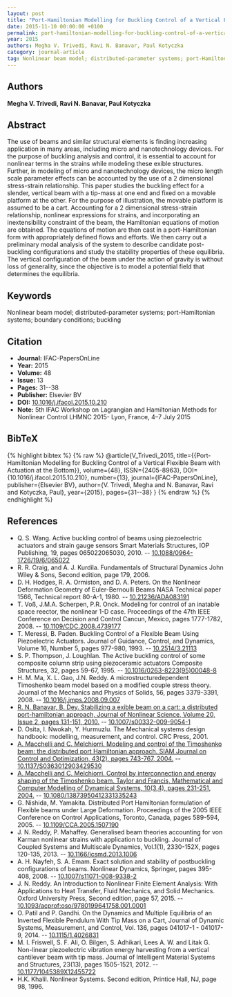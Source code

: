 ```yaml
---
layout: post
title: "Port-Hamiltonian Modelling for Buckling Control of a Vertical Flexible Beam with Actuation at the Bottom"
date: 2015-11-10 00:00:00 +0100
permalink: port-hamiltonian-modelling-for-buckling-control-of-a-vertical-flexible-beam-with-actuation-at-the-bottom
year: 2015
authors: Megha V. Trivedi, Ravi N. Banavar, Paul Kotyczka
category: journal-article
tag: Nonlinear beam model; distributed-parameter systems; port-Hamiltonian systems; boundary conditions; buckling
---
```

 
## Authors
**Megha V. Trivedi, Ravi N. Banavar, Paul Kotyczka**
 
## Abstract
The use of beams and similar structural elements is finding increasing application in many areas, including micro and nanotechnology devices. For the purpose of buckling analysis and control, it is essential to account for nonlinear terms in the strains while modeling these exible structures. Further, in modeling of micro and nanotechnology devices, the micro length scale parameter effects can be accounted by the use of a 2 dimensional stress-strain relationship. This paper studies the buckling effect for a slender, vertical beam with a tip-mass at one end and fixed on a movable platform at the other. For the purpose of illustration, the movable platform is assumed to be a cart. Accounting for a 2 dimensional stress-strain relationship, nonlinear expressions for strains, and incorporating an inextensibility constraint of the beam, the Hamiltonian equations of motion are obtained. The equations of motion are then cast in a port-Hamiltonian form with appropriately defined flows and efforts. We then carry out a preliminary modal analysis of the system to describe candidate post-buckling configurations and study the stability properties of these equilibria. The vertical configuration of the beam under the action of gravity is without loss of generality, since the objective is to model a potential field that determines the equilibria.
 
## Keywords
Nonlinear beam model; distributed-parameter systems; port-Hamiltonian systems; boundary conditions; buckling
 
## Citation
- **Journal:** IFAC-PapersOnLine
- **Year:** 2015
- **Volume:** 48
- **Issue:** 13
- **Pages:** 31--38
- **Publisher:** Elsevier BV
- **DOI:** [10.1016/j.ifacol.2015.10.210](https://doi.org/10.1016/j.ifacol.2015.10.210)
- **Note:** 5th IFAC Workshop on Lagrangian and Hamiltonian Methods for Nonlinear Control LHMNC 2015- Lyon, France, 4–7 July 2015
 
## BibTeX
{% highlight bibtex %}
{% raw %}
@article{V_Trivedi_2015,
  title={{Port-Hamiltonian Modelling for Buckling Control of a Vertical Flexible Beam with Actuation at the Bottom}},
  volume={48},
  ISSN={2405-8963},
  DOI={10.1016/j.ifacol.2015.10.210},
  number={13},
  journal={IFAC-PapersOnLine},
  publisher={Elsevier BV},
  author={V. Trivedi, Megha and N. Banavar, Ravi and Kotyczka, Paul},
  year={2015},
  pages={31--38}
}
{% endraw %}
{% endhighlight %}
 
## References
- Q. S. Wang. Active buckling control of beams using piezoelectric actuators and strain gauge sensors Smart Materials Structures, IOP Publishing, 19, pages 065022065030, 2010. -- [10.1088/0964-1726/19/6/065022](https://doi.org/10.1088/0964-1726/19/6/065022)
- R. R. Craig, and A. J. Kurdila. Fundamentals of Structural Dynamics John Wiley & Sons, Second edition, page 179, 2006.
- D. H. Hodges, R. A. Ormiston, and D. A. Peters. On the Nonlinear Deformation Geometry of Euler-Bernoulli Beams NASA Technical paper 1566, Technical report 80-A-1, 1980. -- [10.21236/ADA083191](https://doi.org/10.21236/ADA083191)
- T. Voß, J.M.A. Scherpen, P.R. Onck. Modeling for control of an inatable space reector, the nonlinear 1-D case. Proceedings of the 47th IEEE Conference on Decision and Control Cancun, Mexico, pages 1777-1782, 2008. -- [10.1109/CDC.2008.4739177](https://doi.org/10.1109/CDC.2008.4739177)
- T. Meressi, B. Paden. Buckling Control of a Flexible Beam Using Piezoelectric Actuators. Journal of Guidance, Control, and Dynamics, Volume 16, Number 5, pages 977-980, 1993. -- [10.2514/3.21113](https://doi.org/10.2514/3.21113)
- S. P. Thompson, J. Loughlan. The Active buckling control of some composite column strip using piezoceramic actuators Composite Structures, 32, pages 59-67, 1995. -- [10.1016/0263-8223(95)00048-8](https://doi.org/10.1016/0263-8223(95)00048-8)
- H. M. Ma, X. L. Gao, J.N. Reddy. A microstructuredependent Timoshenko beam model based on a modified couple stress theory. Journal of the Mechanics and Physics of Solids, 56, pages 3379-3391, 2008. -- [10.1016/j.jmps.2008.09.007](https://doi.org/10.1016/j.jmps.2008.09.007)
- [R. N. Banavar, B. Dey. Stabilizing a exible beam on a cart: a distributed port-hamiltonian approach, Journal of Nonlinear Science, Volume 20, Issue 2, pages 131-151, 2010.](stabilizing-a-flexible-beam-on-a-cart-a-distributed-port-hamiltonian-approach) -- [10.1007/s00332-009-9054-1](https://doi.org/10.1007/s00332-009-9054-1)
- D. Osita, I. Nwokah, Y. Hurmuzlu. The Mechanical systems design handbook: modelling, measurement, and control. CRC Press, 2001.
- [A. Macchelli and C. Melchiorri. Modeling and control of the Timoshenko beam: the distributed port Hamiltonian approach. SIAM Journal on Control and Optimization, 43(2), pages 743-767, 2004.](modeling-and-control-of-the-timoshenko-beam-the-distributed-port-hamiltonian-approach) -- [10.1137/S0363012903429530](https://doi.org/10.1137/S0363012903429530)
- [A. Macchelli and C. Melchiorri. Control by interconnection and energy shaping of the Timoshenko beam. Taylor and Francis, Mathematical and Computer Modelling of Dynamical Systems, 10(3,4), pages 231-251, 2004.](control-by-interconnection-and-energy-shaping-of-the-timoshenko-beam) -- [10.1080/13873950412331335243](https://doi.org/10.1080/13873950412331335243)
- G. Nishida, M. Yamakita. Distributed Port Hamiltonian formulation of Flexible beams under Large Deformation. Proceedings of the 2005 IEEE Conference on Control Applications, Toronto, Canada, pages 589-594, 2005. -- [10.1109/CCA.2005.1507190](https://doi.org/10.1109/CCA.2005.1507190)
- J. N. Reddy, P. Mahaffey. Generalised beam theories accounting for von Karman nonlinear strains with application to buckling. Journal of Coupled Systems and Multiscale Dynamics, Vol.1(1), 2330-152X, pages 120-135, 2013. -- [10.1166/jcsmd.2013.1006](https://doi.org/10.1166/jcsmd.2013.1006)
- A. H. Nayfeh, S. A. Emam. Exact solution and stability of postbuckling configurations of beams. Nonlinear Dynamics, Springer, pages 395-408, 2008. -- [10.1007/s11071-008-9338-2](https://doi.org/10.1007/s11071-008-9338-2)
- J. N. Reddy. An Introduction to Nonlinear Finite Element Analysis: With Applications to Heat Transfer, Fluid Mechanics, and Solid Mechanics. Oxford University Press, Second edition, page 57, 2015. -- [10.1093/acprof:oso/9780199641758.001.0001](https://doi.org/10.1093/acprof:oso/9780199641758.001.0001)
- O. Patil and P. Gandhi. On the Dynamics and Multiple Equilibria of an Inverted Flexible Pendulum With Tip Mass on a Cart, Journal of Dynamic Systems, Measurement, and Control, Vol. 136, pages 041017-1 - 041017-9, 2014. -- [10.1115/1.4026831](https://doi.org/10.1115/1.4026831)
- M. I. Friswell, S. F. Ali, O. Bilgen, S. Adhikari, Lees A. W. and Litak G. Non-linear piezoelectric vibration energy harvesting from a vertical cantilever beam with tip mass. Journal of Intelligent Material Systems and Structures, 23(13), pages 1505-1521, 2012. -- [10.1177/1045389X12455722](https://doi.org/10.1177/1045389X12455722)
- H.K. Khalil. Nonlinear Systems. Second edition, Printice Hall, NJ, page 98, 1996.

